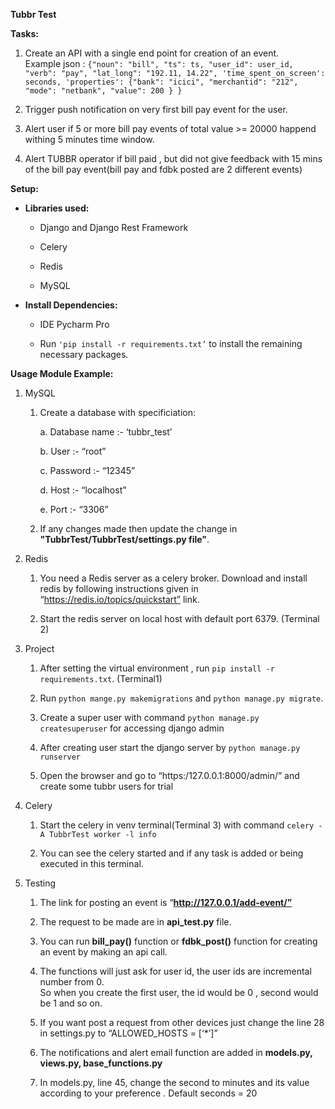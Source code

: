 **Tubbr Test**

  

**Tasks:**

1.  Create an API with a single end point for creation of an event.  
    Example json : `{"noun": "bill", "ts": ts, "user_id": user_id, "verb": "pay", "lat_long": "192.11, 14.22", 'time_spent_on_screen': seconds, 'properties': {"bank": "icici", "merchantid": "212", "mode": "netbank", "value": 200 } }`
    
2.  Trigger push notification on very first bill pay event for the user.
    
3.  Alert user if 5 or more bill pay events of total value >= 20000 happend withing 5 minutes time window.
    
4.  Alert TUBBR operator if bill paid , but did not give feedback with 15 mins of the bill pay event(bill pay and fdbk posted are 2 different events)
    

**Setup:**

-   **Libraries used:**
    
    -   Django and Django Rest Framework
        
    -   Celery
        
    -   Redis
        
    -   MySQL
        
-   **Install Dependencies:**
    
    -   IDE Pycharm Pro
        
    -   Run `'pip install -r requirements.txt’` to install the remaining necessary packages.
        

**Usage Module Example:**

1.  MySQL
    
    1.  Create a database with specificiation:
        
        a.  Database name :- ‘tubbr_test’
            
        b.  User :- “root”
            
        c.  Password :- “12345”
            
        d.  Host :- “localhost”
            
        e.  Port :- “3306”
            
    2.  If any changes made then update the change in **"TubbrTest/TubbrTest/settings.py file"**.
        
2.  Redis
    
    1.  You need a Redis server as a celery broker. Download and install redis by following instructions given in “https://redis.io/topics/quickstart”  link.
        
    2.  Start the redis server on local host with default port 6379. (Terminal 2)
        
3.  Project
    
    1.  After setting the virtual environment , run `pip install -r requirements.txt`. (Terminal1)
        
    2.  Run `python mange.py makemigrations` and `python manage.py migrate`.
        
    3.  Create a super user with command `python manage.py createsuperuser`  for accessing django admin
        
    4.  After creating user start the django server by `python manage.py runserver`
        
    5.  Open the browser and go to “https:/127.0.0.1:8000/admin/” and create some tubbr users for trial
        
4.  Celery
    
    1.  Start the celery in venv terminal(Terminal 3) with command `celery -A TubbrTest worker -l info`
        
    2.  You can see the celery started and if any task is added or being executed in this terminal.  
          
        
5.  Testing
    
    1.  The link for posting an event is “**http://127.0.0.1/add-event/”**
        
    2.  The request to be made are in **api_test.py** file.
        
    3.  You can run **bill_pay()** function or **fdbk_post()** function for creating an event by making an api call.
        
    4.  The functions will just ask for user id, the user ids are incremental number from 0.  
        So when you create the first user, the id would be 0 , second would be 1 and so on.
        
    5.  If you want post a request from other devices just change the line 28 in settings.py to “ALLOWED_HOSTS = [‘*’]”
        
    6.  The notifications and alert email function are added in **models.py, views.py, base_functions.py**
    
    7.  In models.py, line 45, change the second to minutes and its value according to your preference . Default seconds = 20

